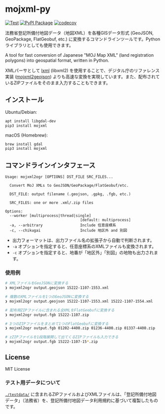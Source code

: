 # mojxml-py

[![Test](https://github.com/MIERUNE/mojxml-py/actions/workflows/test.yml/badge.svg)](https://github.com/MIERUNE/mojxml-py/actions/workflows/test.yml) [![PyPI Package](https://img.shields.io/pypi/v/mojxml?color=%2334D058&label=PyPI%20package)](https://pypi.org/project/mojxml) [![codecov](https://codecov.io/gh/MIERUNE/mojxml-py/branch/main/graph/badge.svg?token=mkeysxV2xy)](https://codecov.io/gh/MIERUNE/mojxml-py)

法務省登記所備付地図データ（地図XML）を各種GISデータ形式 (GeoJSON, GeoPackage, FlatGeobuf, etc.) に変換するコマンドラインツールです。Pythonライブラリとしても使用できます。

A tool for fast conversion of Japanese "MOJ Map XML" (land registration polygons) into geospatial format, written in Python.

XMLパーサとして [lxml](https://github.com/lxml/lxml) (libxml2) を使用することで、デジタル庁のリファレンス実装 ([mojxml2geojson](https://github.com/JDA-DM/mojxml2geojson)) よりも高速な変換を実現しています。また、配布されているZIPファイルをそのまま入力することもできます。

## インストール

Ubuntu/Debian:

```bash
apt install libgdal-dev
pip3 install mojxml
```

macOS (Homebrew):

```bash
brew install gdal
pip3 install mojxml
```

## コマンドラインインタフェース

```
Usage: mojxml2ogr [OPTIONS] DST_FILE SRC_FILES...

  Convert MoJ XMLs to GeoJSON/GeoPackage/FlatGeobuf/etc.

  DST_FILE: output filename (.geojson, .gpkg, .fgb, etc.)

  SRC_FILES: one or more .xml/.zip files

Options:
  --worker [multiprocess|thread|single]
                                  [default: multiprocess]
  -a, --arbitrary                 Include 任意座標系
  -c, --chikugai                  Include 地区外 and 別図
```

- 出力フォーマットは、出力ファイル名の拡張子から自動で判断されます。
- `-a` オプションを指定すると、任意座標系のXMLファイルも変換されます。
- `-c` オプションを指定すると、地番が「地区外」「別図」の地物も出力されます。

### 使用例

```bash
# XMLファイルをGeoJSONに変換する
❯ mojxml2ogr output.geojson 15222-1107-1553.xml

# 複数のXMLファイルを1つのGeoJSONに変換する
❯ mojxml2ogr output.geojson 15222-1107-1553.xml 15222-1107-1554.xml

# 配布用ZIPファイルに含まれる全XMLをFlatGeobufに変換する
❯ mojxml2ogr output.fgb 15222-1107.zip

# 3つのZIPファイルをまとめて1つのFlatGeobufに変換する
❯ mojxml2ogr output.fgb 01202-4400.zip 01236-4400.zip 01337-4400.zip

# zZIPファイルを1段階展開して出てくるZIPファイルも入力できる
❯ mojxml2ogr output.fgb 15222-1107-15*.zip
```

## License

MIT License

### テスト用データについて

[`./testdata/`](./testdata/) に含まれるZIPファイルおよびXMLファイルは、「登記所備付地図データ」（法務省）を、登記所備付地図データ利用規約に基づいて複製したものです。
